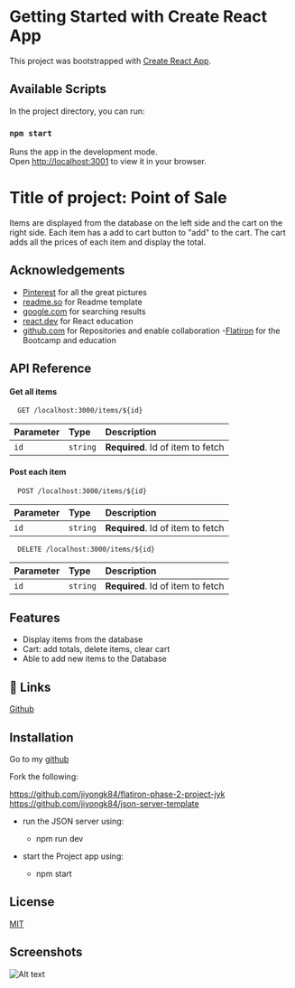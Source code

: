 # Getting Started with Create React App

This project was bootstrapped with [Create React App](https://github.com/facebook/create-react-app).

## Available Scripts

In the project directory, you can run:

### `npm start`

Runs the app in the development mode.\
Open [http://localhost:3001](http://localhost:3001) to view it in your browser.


# Title of project: Point of Sale

Items are displayed from the database on the left side and the cart on the right side. Each item has a add to cart button to "add" to the cart. The cart adds all the prices of each item and display the total. 


## Acknowledgements

 - [Pinterest](https://pinterest.com) for all the great pictures
 - [readme.so](https://readme.so) for Readme template
 - [google.com](https://www.google.com) for searching results 
 - [react.dev](https://react.dev/) for React education
 - [github.com](https://www.github.com) for Repositories and enable collaboration
 -[Flatiron](https://www.flatironschool.com) for the Bootcamp and education


## API Reference

#### Get all items

```http
  GET /localhost:3000/items/${id}
```

| Parameter | Type     | Description                       |
| :-------- | :------- | :-------------------------------- |
| `id`      | `string` | **Required**. Id of item to fetch |


#### Post each item

```http
  POST /localhost:3000/items/${id}
```

| Parameter | Type     | Description                       |
| :-------- | :------- | :-------------------------------- |
| `id`      | `string` | **Required**. Id of item to fetch |

```http
  DELETE /localhost:3000/items/${id}
```

| Parameter | Type     | Description                       |
| :-------- | :------- | :-------------------------------- |
| `id`      | `string` | **Required**. Id of item to fetch |



## Features

- Display items from the database
- Cart: add totals, delete items, clear cart
- Able to add new items to the Database


## 🔗 Links
[Github](https://github.com/jiyongk84)


## Installation
Go to my [github](https://github.com/jiyongk84)

Fork the following:

https://github.com/jiyongk84/flatiron-phase-2-project-jyk 
https://github.com/jiyongk84/json-server-template

- run the JSON server using:

    - npm run dev 

- start the Project app using:
    - npm start
## License

[MIT](https://choosealicense.com/licenses/mit/)


## Screenshots

![Alt text](image.png)


